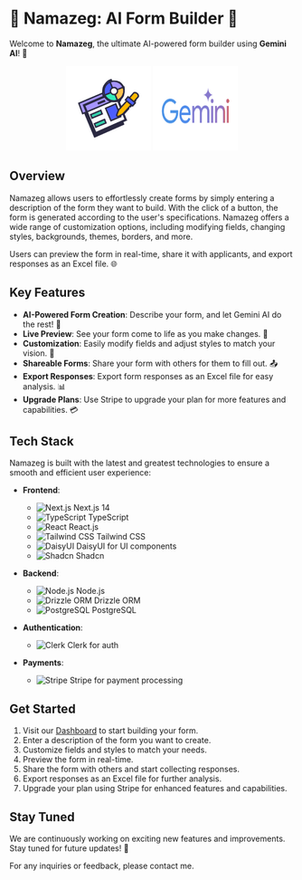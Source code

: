 # 🌟 Namazeg: AI Form Builder 🌟

Welcome to **Namazeg**, the ultimate AI-powered form builder using **Gemini AI**! 🚀

<p align="center">
  <img src="https://raw.githubusercontent.com/MahmoudKamal01/namazeg/22c3da5a373e414a41cfa21e9c6dffdd98cb0617/public/formlogo.svg" alt="Namazeg Logo" width="150" height="150"/>
  <img src="https://raw.githubusercontent.com/MahmoudKamal01/namazeg/d7b3549404b84bf0c289f22274ca57da657fcb1b/public/Google%20Ai%20Gemini.svg" alt="GeminiAi" width="150" height="150"/>
</p>

## Overview

Namazeg allows users to effortlessly create forms by simply entering a description of the form they want to build. With the click of a button, the form is generated according to the user's specifications. Namazeg offers a wide range of customization options, including modifying fields, changing styles, backgrounds, themes, borders, and more.

Users can preview the form in real-time, share it with applicants, and export responses as an Excel file. 🌐

## Key Features

- **AI-Powered Form Creation**: Describe your form, and let Gemini AI do the rest! 🧠
- **Live Preview**: See your form come to life as you make changes. 👀
- **Customization**: Easily modify fields and adjust styles to match your vision. 🎨
- **Shareable Forms**: Share your form with others for them to fill out. 📤
- **Export Responses**: Export form responses as an Excel file for easy analysis. 📊
- **Upgrade Plans**: Use Stripe to upgrade your plan for more features and capabilities. 💳

## Tech Stack

Namazeg is built with the latest and greatest technologies to ensure a smooth and efficient user experience:

- **Frontend**:

  - ![Next.js](https://img.shields.io/badge/Next.js-14-000000?style=flat&logo=next.js) Next.js 14
  - ![TypeScript](https://img.shields.io/badge/TypeScript-4-3178C6?style=flat&logo=typescript) TypeScript
  - ![React](https://img.shields.io/badge/React-17-61DAFB?style=flat&logo=react) React.js
  - ![Tailwind CSS](https://img.shields.io/badge/Tailwind_CSS-2-38B2AC?style=flat&logo=tailwind-css) Tailwind CSS
  - ![DaisyUI](https://img.shields.io/badge/DaisyUI-2-ECC94B?style=flat&logo=daisyui) DaisyUI for UI components
  - ![Shadcn](https://img.shields.io/badge/Shadcn-1-FFA726?style=flat&logo=shadcn) Shadcn

- **Backend**:

  - ![Node.js](https://img.shields.io/badge/Node.js-14-339933?style=flat&logo=node.js) Node.js
  - ![Drizzle ORM](https://img.shields.io/badge/Drizzle_ORM-1-FFDD00?style=flat&logo=drizzle-orm) Drizzle ORM
  - ![PostgreSQL](https://img.shields.io/badge/PostgreSQL-13-336791?style=flat&logo=postgresql) PostgreSQL

- **Authentication**:

  - ![Clerk](https://img.shields.io/badge/Clerk-2-FB3958?style=flat&logo=clerk) Clerk for auth

- **Payments**:
  - ![Stripe](https://img.shields.io/badge/Stripe-1-008CDD?style=flat&logo=stripe) Stripe for payment processing

## Get Started

1. Visit our [Dashboard](https://namazeg.vercel.app/dashboard) to start building your form.
2. Enter a description of the form you want to create.
3. Customize fields and styles to match your needs.
4. Preview the form in real-time.
5. Share the form with others and start collecting responses.
6. Export responses as an Excel file for further analysis.
7. Upgrade your plan using Stripe for enhanced features and capabilities.

## Stay Tuned

We are continuously working on exciting new features and improvements. Stay tuned for future updates! 🎉

For any inquiries or feedback, please contact me.
